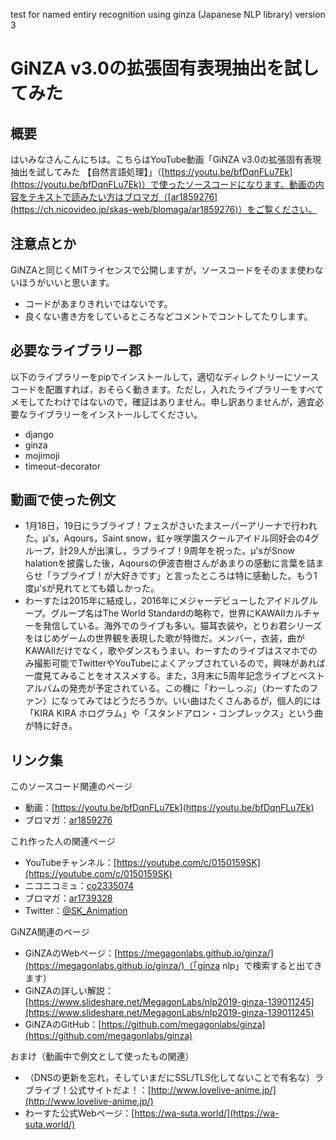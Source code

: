 test for named entiry recognition using ginza (Japanese NLP library) version 3

# GiNZA v3.0の拡張固有表現抽出を試してみた

## 概要
はいみなさんこんにちは。こちらはYouTube動画「GiNZA v3.0の拡張固有表現抽出を試してみた 【自然言語処理】」（[https://youtu.be/bfDqnFLu7Ek](https://youtu.be/bfDqnFLu7Ek)）で使ったソースコードになります。動画の内容をテキストで読みたい方はブロマガ（[ar1859276](https://ch.nicovideo.jp/skas-web/blomaga/ar1859276)）をご覧ください。


## 注意点とか

GiNZAと同じくMITライセンスで公開しますが，ソースコードをそのまま使わないほうがいいと思います。

- コードがあまりきれいではないです。
- 良くない書き方をしているところなどコメントでコントしてたりします。


## 必要なライブラリー郡

以下のライブラリーをpipでインストールして，適切なディレクトリーにソースコードを配置すれば，おそらく動きます。ただし，入れたライブラリーをすべてメモしてたわけではないので，確証はありません。申し訳ありませんが，適宜必要なライブラリーをインストールしてください。

- django
- ginza
- mojimoji
- timeout-decorator


## 動画で使った例文

- 1月18日，19日にラブライブ！フェスがさいたまスーパーアリーナで行われた。μ's，Aqours，Saint snow，虹ヶ咲学園スクールアイドル同好会の4グループ，計29人が出演し，ラブライブ！9周年を祝った。μ'sがSnow halationを披露した後，Aqoursの伊波杏樹さんがあまりの感動に言葉を詰まらせ「ラブライブ！が大好きです」と言ったところは特に感動した。もう1度μ'sが見れてとても嬉しかった。
- わーすたは2015年に結成し，2016年にメジャーデビューしたアイドルグループ。グループ名はThe World Standardの略称で，世界にKAWAIIカルチャーを発信している。海外でのライブも多い。猫耳衣装や，とりお君シリーズをはじめゲームの世界観を表現した歌が特徴だ。メンバー，衣装，曲がKAWAIIだけでなく，歌やダンスもうまい。わーすたのライブはスマホでのみ撮影可能でTwitterやYouTubeによくアップされているので，興味があれば一度見てみることをオススメする。また，3月末に5周年記念ライブとベストアルバムの発売が予定されている。この機に「わーしっぷ」（わーすたのファン）になってみてはどうだろうか。いい曲はたくさんあるが，個人的には「KIRA KIRA ホログラム」や「スタンドアロン・コンプレックス」という曲が特に好き。


## リンク集

このソースコード関連のページ

- 動画：[https://youtu.be/bfDqnFLu7Ek](https://youtu.be/bfDqnFLu7Ek)
- ブロマガ：[ar1859276](https://ch.nicovideo.jp/skas-web/blomaga/ar1859276)

これ作った人の関連ページ

- YouTubeチャンネル：[https://youtube.com/c/0150159SK](https://youtube.com/c/0150159SK)
- ニコニコミュ：[co2335074](https://com.nicovideo.jp/community/co2335074)
- ブロマガ：[ar1739328](https://ch.nicovideo.jp/skas-web/blomaga/ar1739328)
- Twitter：[@SK_Animation](https://twitter.com/SK_Animation)

GiNZA関連のページ

- GiNZAのWebページ：[https://megagonlabs.github.io/ginza/](https://megagonlabs.github.io/ginza/)（「ginza nlp」で検索すると出てきます）
- GiNZAの詳しい解説：[https://www.slideshare.net/MegagonLabs/nlp2019-ginza-139011245](https://www.slideshare.net/MegagonLabs/nlp2019-ginza-139011245)
- GiNZAのGitHub：[https://github.com/megagonlabs/ginza](https://github.com/megagonlabs/ginza)

おまけ（動画中で例文として使ったもの関連）

- （DNSの更新を忘れ，そしていまだにSSL/TLS化してないことで有名な）ラブライブ！公式サイトだよ！：[http://www.lovelive-anime.jp/](http://www.lovelive-anime.jp/)
- わーすた公式Webページ：[https://wa-suta.world/](https://wa-suta.world/)
